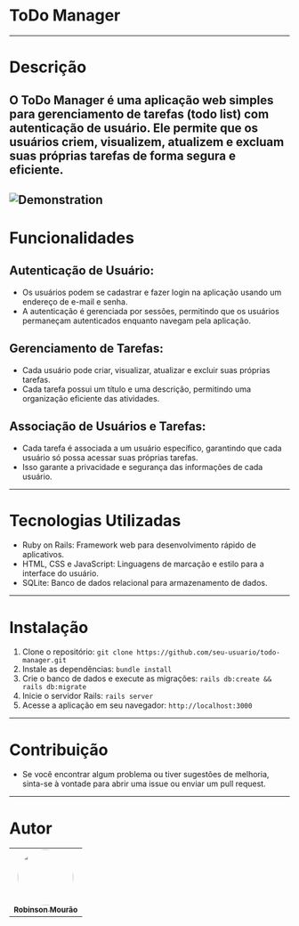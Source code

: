 # ToDo Manager

---

# Descrição
## O ToDo Manager é uma aplicação web simples para gerenciamento de tarefas (todo list) com autenticação de usuário. Ele permite que os usuários criem, visualizem, atualizem e excluam suas próprias tarefas de forma segura e eficiente.
![Demonstration](https://github.com/robinsonmourao/todo-manager-api/assets/images/demo.png)
---

# Funcionalidades
## Autenticação de Usuário:
- Os usuários podem se cadastrar e fazer login na aplicação usando um endereço de e-mail e senha.
- A autenticação é gerenciada por sessões, permitindo que os usuários permaneçam autenticados enquanto navegam pela aplicação.

## Gerenciamento de Tarefas:
- Cada usuário pode criar, visualizar, atualizar e excluir suas próprias tarefas.
- Cada tarefa possui um título e uma descrição, permitindo uma organização eficiente das atividades.

## Associação de Usuários e Tarefas:
- Cada tarefa é associada a um usuário específico, garantindo que cada usuário só possa acessar suas próprias tarefas.
- Isso garante a privacidade e segurança das informações de cada usuário.

---

# Tecnologias Utilizadas
- Ruby on Rails: Framework web para desenvolvimento rápido de aplicativos.
- HTML, CSS e JavaScript: Linguagens de marcação e estilo para a interface do usuário.
- SQLite: Banco de dados relacional para armazenamento de dados.

---

# Instalação
1. Clone o repositório: `git clone https://github.com/seu-usuario/todo-manager.git`
2. Instale as dependências: `bundle install`
3. Crie o banco de dados e execute as migrações: `rails db:create && rails db:migrate`
4. Inicie o servidor Rails: `rails server`
5. Acesse a aplicação em seu navegador: `http://localhost:3000`

---

# Contribuição
- Se você encontrar algum problema ou tiver sugestões de melhoria, sinta-se à vontade para abrir uma issue ou enviar um pull request.

---

# Autor

<table>
    <td align="center">
	    <a href="https://github.com/robinsonmourao">
		    <img style="border-radius: 50%;" src="https://avatars.githubusercontent.com/u/49078615?s=460&u=1163c04d9f35b577063b3f6550ae520c4dd2f866&v=4" width="100px;" alt=""/>
		    <br/><sub><b>Robinson Mourão</b></sub>
		</a></br>
    </td>
</table>